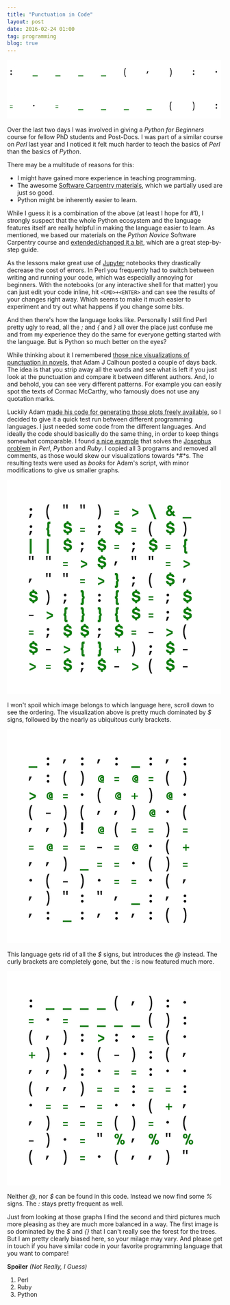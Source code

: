 ```yaml
---
title: "Punctuation in Code"
layout: post
date: 2016-02-24 01:00
tag: programming
blog: true
---
```

![python Punctuation](/assets/images/language_comp_header.png)

Over the last two days I was involved in giving a *Python for Beginners* course for fellow PhD students and Post-Docs. I was part of a similar course on *Perl* last year and I noticed it felt much harder to teach the basics of *Perl* than the basics of *Python*.

There may be a multitude of reasons for this:

* I might have gained more experience in teaching programming.
* The awesome [Software Carpentry materials](http://swcarpentry.github.io/python-novice-inflammation/), which we partially used are just so good.
* Python might be inherently easier to learn.

While I guess it is a combination of the above (at least I hope for \#1), I strongly suspect that the whole Python ecosystem and the language features itself are really helpful in making the language easier to learn. As mentioned, we based our materials on the *Python Novice* Software Carpentry course and [extended/changed it a bit](http://gedankenstuecke.github.io/python-novice-inflammation/), which are a great step-by-step guide.

As the lessons make great use of [Jupyter](http://jupyter.org/) notebooks they drastically decrease the cost of errors. In Perl you frequently had to switch between writing and running your code, which was especially annoying for beginners. With the notebooks (or any interactive shell for that matter) you can just edit your code inline, hit `<CMD>+<ENTER>` and can see the results of your changes right away. Which seems to make it much easier to experiment
and try out what happens if you change some bits.

And then there's how the language looks like. Personally I still find Perl pretty ugly to read, all the *;* and *{* and *}* all over the place just confuse me and from my experience they do the same for everyone getting started with the language. But is Python so much better on the eyes?

While thinking about it I remembered [those nice visualizations of punctuation in novels](https://medium.com/@neuroecology/punctuation-in-novels-8f316d542ec4#.3uk0h24u1), that Adam J Calhoun posted a couple of days back. The idea is that you strip away all the words and see what is left if you just look at the punctuation and compare it between different authors. And, lo and behold, you can see very different patterns. For example you can easily spot the texts of Cormac McCarthy, who famously does not use any quotation marks.

Luckily Adam [made his code for generating those plots freely available](https://github.com/adamjcalhoun/punctuation), so I decided to give it a quick test run between different programming languages. I just needed some code from the different languages. And ideally the code should basically do the same thing, in order to keep things somewhat comparable. I found [a nice example](http://www.danvk.org/josephus.html) that solves the [Josephus problem](https://en.wikipedia.org/wiki/Josephus_problem) in *Perl*, *Python* and *Ruby*. I copied all 3 programs and removed all comments, as those would skew our visualizations towards *\#*s. The resulting texts were used as *books* for Adam's script, with minor modifications to give us smaller graphs.

![perl Punctuation](/assets/images/language_comp_perl.png)

I won't spoil which image belongs to which language here, scroll down to see the ordering. The visualization above is pretty much dominated by *$* signs, followed by the nearly as ubiquitous curly brackets.  

![ruby Punctuation](/assets/images/language_comp_ruby.png)

This language gets rid of all the *$* signs, but introduces the *@* instead. The curly brackets are completely gone, but the *:* is now featured much more.

![python Punctuation](/assets/images/language_comp_python.png)

Neither *@*, nor *$* can be found in this code. Instead we now find some *%* signs. The *:* stays pretty frequent as well.

Just from looking at those graphs I find the second and third pictures much more pleasing as they are much more balanced in a way. The first image is so dominated by the *$* and *{}* that I can't really see the forest for the trees. But I am pretty clearly biased here, so your milage may vary. And please get in touch if you have similar code in your favorite programming language that you want to compare!

**Spoiler** *(Not Really, I Guess)*

1. Perl
2. Ruby
3. Python
